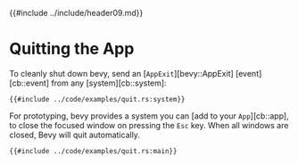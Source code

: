{{#include ../include/header09.md}}

# Quitting the App

To cleanly shut down bevy, send an [`AppExit`][bevy::AppExit]
[event][cb::event] from any [system][cb::system]:

```rust,no_run,noplayground
{{#include ../code/examples/quit.rs:system}}
```

For prototyping, bevy provides a system you can [add to your `App`][cb::app],
to close the focused window on pressing the `Esc` key. When all windows are
closed, Bevy will quit automatically.

```rust,no_run,noplayground
{{#include ../code/examples/quit.rs:main}}
```
